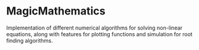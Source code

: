 MagicMathematics
================

Implementation of different numerical algorithms for solving non-linear equations, along with features for plotting functions and simulation for root finding algorithms.
